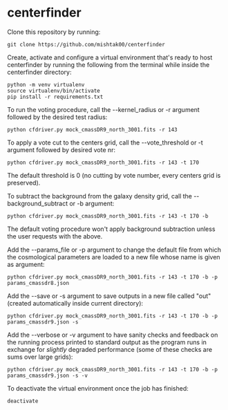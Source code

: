 # centerfinder

Clone this repository by running:
```
git clone https://github.com/mishtak00/centerfinder
```

Create, activate and configure a virtual environment that's ready to host centerfinder by running the following from the terminal while inside the centerfinder directory:
```
python -m venv virtualenv
source virtualenv/bin/activate
pip install -r requirements.txt
```

To run the voting procedure, call the --kernel_radius or -r argument followed by the desired test radius:
```
python cfdriver.py mock_cmassDR9_north_3001.fits -r 143
```

To apply a vote cut to the centers grid, call the --vote_threshold or -t argument followed by desired vote nr:
```
python cfdriver.py mock_cmassDR9_north_3001.fits -r 143 -t 170
```
The default threshold is 0 (no cutting by vote number, every centers grid is preserved).

To subtract the background from the galaxy density grid, call the --background_subtract or -b argument:
```
python cfdriver.py mock_cmassDR9_north_3001.fits -r 143 -t 170 -b
```
The default voting procedure won't apply background subtraction unless the user requests with the above.

Add the --params_file or -p argument to change the default file from which the cosmological parameters are loaded to a new file whose name is given as argument:
```
python cfdriver.py mock_cmassDR9_north_3001.fits -r 143 -t 170 -b -p params_cmassdr8.json
```

Add the --save or -s argument to save outputs in a new file called "out" (created automatically inside current directory):
```
python cfdriver.py mock_cmassDR9_north_3001.fits -r 143 -t 170 -b -p params_cmassdr9.json -s
```

Add the --verbose or -v argument to have sanity checks and feedback on the running process printed to standard output as the program runs in exchange for *slightly* degraded performance (some of these checks are sums over large grids):
```
python cfdriver.py mock_cmassDR9_north_3001.fits -r 143 -t 170 -b -p params_cmassdr9.json -s -v
```

To deactivate the virtual environment once the job has finished:
```
deactivate
```
